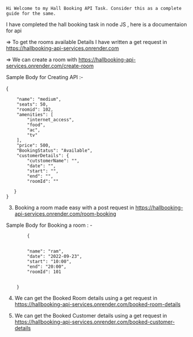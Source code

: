 
    Hi Welcome to my Hall Booking API Task. Consider this as a complete guide for the same.

I have completed the hall booking task in node JS , here is a documentaion for api

=> To get the rooms available Details I have written a get request in https://hallbooking-api-services.onrender.com


=>  We can create a room with https://hallbooking-api-services.onrender.com/create-room

Sample Body for Creating API :-





{

     
        "name": "medium",
        "seats": 50,
        "roomid": 102,
        "amenities": [
            "internet_access",
            "food",
            "ac",
            "tv"
        ],
        "price": 500,
        "BookingStatus": "Available",
        "customerDetails": {
            "cutstomerName": "",
            "date": "",
            "start": "",
            "end": "",
            "roomId": ""
       
       }
    }




3) Booking a room made easy with a post request in https://hallbooking-api-services.onrender.com/room-booking

Sample Body for Booking a room : -



            {
            
            
            "name": "ram",
            "date": "2022-09-23",
            "start": "10:00",
            "end": "20:00",
            "roomId": 101
            
            
        }


 4) We can get the Booked Room details using a get request in https://hallbooking-api-services.onrender.com/booked-room-details


 5) We can get the Booked Customer details using a get request in  https://hallbooking-api-services.onrender.com/booked-customer-details
